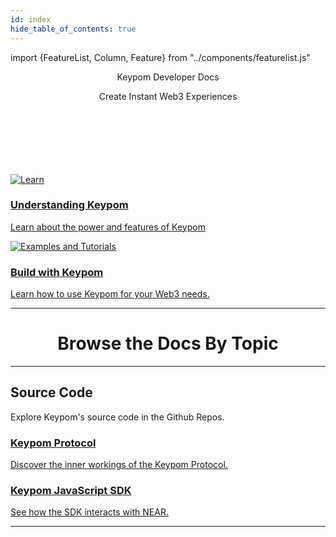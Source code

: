 ```yaml
---
id: index
hide_table_of_contents: true
---
```

import {FeatureList, Column, Feature} from "../components/featurelist.js"

<center>
  <p class="pink-main-header-text"> Keypom Developer Docs </p>
</center>
<center>
  <p class="white-main-subheader-text" > Create Instant Web3 Experiences </p>
</center>
<br></br>
<br></br>
<br></br>




<div class="container">
  <div class="row">
    <div class="col col--6">
      <a href="/docs/next/exec-summary">
        <div class="card mb-3">
          <div class="card__image">
            <img src={require("/static/img/newMoonCrop2.png").default} alt="Learn" />
            <div class="card__body">
              <h3 class="small-bottom-padding-only">Understanding Keypom</h3>
                <p class="neutraltext">Learn about the power and features of Keypom</p>
            </div>
          </div>
        </div>
      </a>
    </div>
    <div class="col col--6">
      <a href="/docs/next/Tutorials/welcome">
        <div class="card mb-3">
          <div class="card__image">
            <img src={require("/static/img/docs/homepage-banner-2.png").default} alt="Examples and Tutorials" />
            <div class="card__body">
              <h3 class="small-bottom-padding-only">Build with Keypom</h3>
                <p class="neutraltext">Learn how to use Keypom for your Web3 needs.</p>
            </div>
          </div>
        </div>
      </a>
    </div>
  </div>
</div>

<hr class="subsection" />

<center><h1 class="text-center big-title" > Browse the Docs By Topic </h1></center>

<FeatureList width = "100%">

  <Column title="Understanding Keypom" size ="3">
    <Feature url="../../docs/next/Concepts/KeypomProtocol/overview" title="What is Keypom?" subtitle="Learn the Basics of Keypom" image="docs/icons/key.png" />
    <Feature url="../../docs/next/Concepts/KeypomProtocol/GithubReadme/TypesOfDrops/introduction" title="Types of Drops" subtitle="Find out what you can send using Keypom" image="docs/icons/tutorials.png" />
    <Feature url="../../docs/next/Concepts/KeypomProtocol/GithubReadme/TypesOfDrops/drop-customization" title="Customize your Drops" subtitle="Learn to configure your Keypom drop" image="docs/icons/update.png" />
  </Column>

  <Column title="Beginner Tutorials" size="3">
    <Feature url="../../docs/next/Tutorials/Basics/simple-drops" title="Simple Drop" subtitle="Send $NEAR" image="docs/icons/random.png" />
    <Feature url="../../docs/next/Tutorials/Basics/nft-drops" title="Non-Fungible Token Drop" subtitle="Send Non-Fungible Tokens" image="docs/icons/near_place.png" />
    <Feature url="../../docs/next/Tutorials/Basics/ft-drops" title="Fungible Token Drop" subtitle="Send Fungible Tokens" image="docs/icons/ft.png" />
    <Feature url="../../docs/next/Tutorials/Basics/fc-drops" title="Function Call Drop" subtitle="Keypom's most powerful drop" image="docs/icons/oracle.png" />
  </Column>

  <Column title="Advanced Tutorials" size="3">
    <Feature url="../../docs/next/Tutorials/Advanced/ticketing/introduction" title="Ticketing" subtitle="Power your next event with Keypom" image="docs/icons/nft.png" />
    <Feature url="../../docs/next/Tutorials/Advanced/daos/introduction" title="DAO Onboarding" subtitle="Level up your DAO with seamless onboarding" image="docs/icons/dao.png" />
    <Feature url="../../docs/next/TrialAccounts/introduction" title="Trial Accounts" subtitle="Web2 Onboarding in Web3" image="docs/icons/trial-accounts.png" />
    <Feature url="../../docs/next/Tutorials/BOS/introduction" title="Keypom on BOS" subtitle="Learn utilize Keypom in your BOS Componets" image="docs/icons/bos.png" />

  </Column>

  <Column title="Developer Documentation" size="3">
    <Feature url="docs/next/keypom-sdk/welcome" title="Keypom TypeDocs" subtitle="Spin-up your first dApp" image="docs/icons/typedocs.png" />
    <Feature url="https://github.com/keypom/keypom-docs-examples" title="Tutorial Source Code" subtitle="Begin building with examples" image="docs/icons/code.png" />
    <Feature url="https://github.com/keypom/keypom-js" title="JavaScript SDK Repo" subtitle="Keypom SDK behind the scenes" image="moon.svg" />
    <Feature url="https://docs.near.org/tools/near-api-js/quick-reference" title="NEAR-API-JS" subtitle="Interact with NEAR using JavaScript" image="docs/icons/near-api-js.png" />
  </Column>


</FeatureList>


---

## Source Code

Explore Keypom's source code in the Github Repos.

<div class="container">
  <div class="row">
    <div class="col">
      <a href="https://github.com/keypom/keypom">
        <div class="card h-100">
          <div class="card__body">
            <h3 class="small-bottom-padding-only">Keypom Protocol</h3>
              <p class="neutraltext">Discover the inner workings of the Keypom Protocol.</p>
          </div>
        </div>
      </a>
    </div>
    <div class="col">
      <a href="https://github.com/keypom/keypom-js">
        <div class="card h-100">
          <div class="card__body">
            <h3 class="small-bottom-padding-only">Keypom JavaScript SDK</h3>
              <p class="neutraltext">See how the SDK interacts with NEAR.</p>
          </div>
        </div>
      </a>
    </div>
  </div>
</div>

<hr class="subsection" />

<ContactUs />